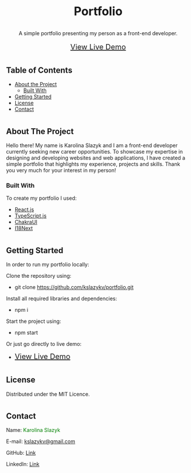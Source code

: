 <!-- PROJECT HEADER -->
<br />
<p align='center'>
  <h3 align='center' style='font-size: 32px'>Portfolio</h3>
  <p align='center'>
    A simple portfolio presenting my person as a front-end developer.
    <br />
    <br />
    <a href='https://kslazykv.github.io/portfolio/' style='font-size: 20px'>View Live Demo</a>
  </p>
</p>

#
<!-- TABLE OF CONTENTS -->
## Table of Contents

* [About the Project](#about-the-project)
  * [Built With](#built-with)
* [Getting Started](#getting-started)
* [License](#license)
* [Contact](#contact)

#
<!-- ABOUT THE PROJECT -->
## About The Project

Hello there! My name is Karolina Slazyk and I am a front-end developer currently seeking new career opportunities. To showcase my expertise in designing and developing websites and web applications, I have created a simple portfolio that highlights my experience, projects and skills. Thank you very much for your interest in my person!

### Built With
To create my portfolio I used:
* [React.js](https://reactjs.org)
* [TypeScript.js](https://www.typescriptlang.org/)
* [ChakraUI](https://chakra-ui.com/) 
* [I18Next](https://www.i18next.com/) 

#
<!-- GETTING STARTED -->
## Getting Started

In order to run my portfolio locally:

Clone the repository using:
* git clone https://github.com/kslazykv/portfolio.git

Install all required libraries and dependencies:
* npm i

Start the project using:
* npm start

Or just go directly to live demo:
* <a href='https://kslazykv.github.io/portfolio/' style='font-size: 20px'>View Live Demo</a>

#
<!-- LICENSE -->
## License
Distributed under the MIT Licence.

#
<!-- CONTACT -->
## Contact

Name: <span style='color: green'> Karolina Slazyk </span>

E-mail: kslazykv@gmail.com

GitHub: [Link](https://github.com/kslazykv/)

LinkedIn: [Link](https://www.linkedin.com/in/karolina-slazyk/)
